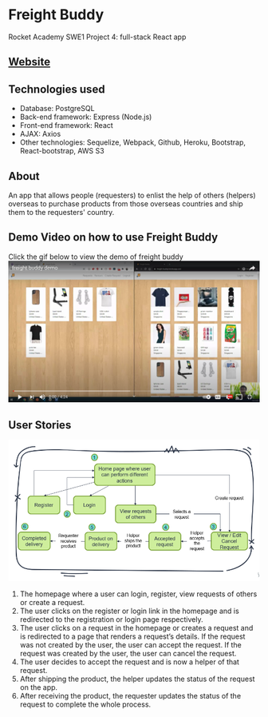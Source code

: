 # Freight Buddy

Rocket Academy SWE1 Project 4: full-stack React app

## [Website](https://freight-buddy.herokuapp.com/)

## Technologies used

- Database: PostgreSQL
- Back-end framework: Express (Node.js)
- Front-end framework: React
- AJAX: Axios
- Other technologies: Sequelize, Webpack, Github, Heroku, Bootstrap, React-bootstrap, AWS S3

## About

An app that allows people (requesters) to enlist the help of others (helpers) overseas to purchase products from those overseas countries and ship them to the requesters' country.

## Demo Video on how to use Freight Buddy

Click the gif below to view the demo of freight buddy
[![demo video](./demo/demo-video.png)](https://www.youtube.com/watch?v=ayuCYH_poLk&feature=youtu.be)

## User Stories

![user stories](./planning-docs/user-stories.png)

1. The homepage where a user can login, register, view requests of others or create a request.
2. The user clicks on the register or login link in the homepage and is redirected to the registration or login page respectively.
3. The user clicks on a request in the homepage or creates a request and is redirected to a page that renders a request’s details. If the request was not created by the user, the user can accept the request. If the request was created by the user, the user can cancel the request.
4. The user decides to accept the request and is now a helper of that request.
5. After shipping the product, the helper updates the status of the request on the app.
6. After receiving the product, the requester updates the status of the request to complete the whole process.
